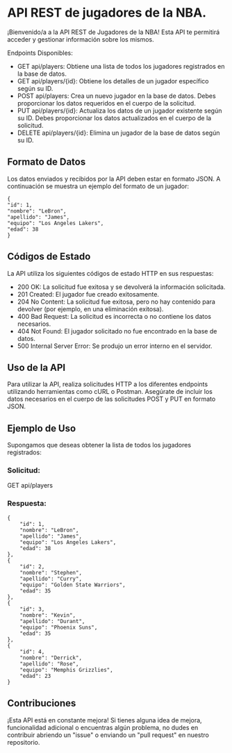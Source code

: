 # API REST de jugadores de la NBA.

¡Bienvenido/a a la API REST de Jugadores de la NBA! Esta API te permitirá acceder y gestionar información sobre los mismos.

Endpoints Disponibles:
* GET api/players: Obtiene una lista de todos los jugadores registrados en la base de datos.
* GET api/players/{id}: Obtiene los detalles de un jugador específico según su ID.
* POST api/players: Crea un nuevo jugador en la base de datos. Debes proporcionar los datos requeridos en el cuerpo de la solicitud.
* PUT api/players/{id}: Actualiza los datos de un jugador existente según su ID. Debes proporcionar los datos actualizados en el cuerpo de la solicitud.
* DELETE api/players/{id}: Elimina un jugador de la base de datos según su ID.


## Formato de Datos

Los datos enviados y recibidos por la API deben estar en formato JSON. A continuación se muestra un ejemplo del formato de un jugador:

    {
    "id": 1,
    "nombre": "LeBron",
    "apellido": "James",
    "equipo": "Los Angeles Lakers",
    "edad": 38
    }

## Códigos de Estado

La API utiliza los siguientes códigos de estado HTTP en sus respuestas:

* 200 OK: La solicitud fue exitosa y se devolverá la información solicitada.
* 201 Created: El jugador fue creado exitosamente.
* 204 No Content: La solicitud fue exitosa, pero no hay contenido para devolver (por ejemplo, en una eliminación exitosa).
* 400 Bad Request: La solicitud es incorrecta o no contiene los datos necesarios.
* 404 Not Found: El jugador solicitado no fue encontrado en la base de datos.
* 500 Internal Server Error: Se produjo un error interno en el servidor.

## Uso de la API
Para utilizar la API, realiza solicitudes HTTP a los diferentes endpoints utilizando herramientas como cURL o Postman. 
Asegúrate de incluir los datos necesarios en el cuerpo de las solicitudes POST y PUT en formato JSON.

## Ejemplo de Uso

Supongamos que deseas obtener la lista de todos los jugadores registrados:

### Solicitud:

GET api/players

### Respuesta:

    {
        "id": 1,
        "nombre": "LeBron",
        "apellido": "James",
        "equipo": "Los Angeles Lakers",
        "edad": 38
    },
    {
        "id": 2,
        "nombre": "Stephen",
        "apellido": "Curry",
        "equipo": "Golden State Warriors",
        "edad": 35
    },
    {
        "id": 3,
        "nombre": "Kevin",
        "apellido": "Durant",
        "equipo": "Phoenix Suns",
        "edad": 35
    },
    {
        "id": 4,
        "nombre": "Derrick",
        "apellido": "Rose",
        "equipo": "Memphis Grizzlies",
        "edad": 23
    }

## Contribuciones

¡Esta API está en constante mejora! Si tienes alguna idea de mejora, funcionalidad adicional o encuentras algún problema,
no dudes en contribuir abriendo un "issue" o enviando un "pull request" en nuestro repositorio.